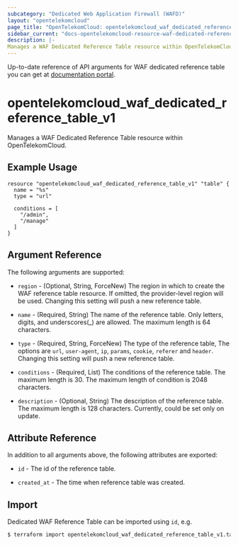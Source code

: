```yaml
---
subcategory: "Dedicated Web Application Firewall (WAFD)"
layout: "opentelekomcloud"
page_title: "OpenTelekomCloud: opentelekomcloud_waf_dedicated_reference_table_v1"
sidebar_current: "docs-opentelekomcloud-resource-waf-dedicated-reference-table-v1"
description: |-
Manages a WAF Dedicated Reference Table resource within OpenTelekomCloud.
---
```


Up-to-date reference of API arguments for WAF dedicated reference table you can get at
[documentation portal](https://docs.otc.t-systems.com/web-application-firewall-dedicated/api-ref/apis/rule_management/creating_a_reference_table.html).


# opentelekomcloud_waf_dedicated_reference_table_v1

Manages a WAF Dedicated Reference Table resource within OpenTelekomCloud.

## Example Usage

```hcl
resource "opentelekomcloud_waf_dedicated_reference_table_v1" "table" {
  name = "%s"
  type = "url"

  conditions = [
    "/admin",
    "/manage"
  ]
}
```

## Argument Reference

The following arguments are supported:

* `region` - (Optional, String, ForceNew) The region in which to create the WAF reference table resource. If omitted,
  the provider-level region will be used. Changing this setting will push a new reference table.

* `name` - (Required, String) The name of the reference table. Only letters, digits, and underscores(_) are allowed. The
  maximum length is 64 characters.

* `type` - (Required, String, ForceNew) The type of the reference table, The options are `url`, `user-agent`, `ip`,
  `params`, `cookie`, `referer` and `header`. Changing this setting will push a new reference table.

* `conditions` - (Required, List) The conditions of the reference table. The maximum length is 30. The maximum length of
  condition is 2048 characters.

* `description` - (Optional, String) The description of the reference table. The maximum length is 128 characters.
  Currently, could be set only on update.

## Attribute Reference

In addition to all arguments above, the following attributes are exported:

* `id` - The id of the reference table.

* `created_at` - The time when reference table was created.

## Import

Dedicated WAF Reference Table can be imported using `id`, e.g.

```bash
$ terraform import opentelekomcloud_waf_dedicated_reference_table_v1.table <id>
```
